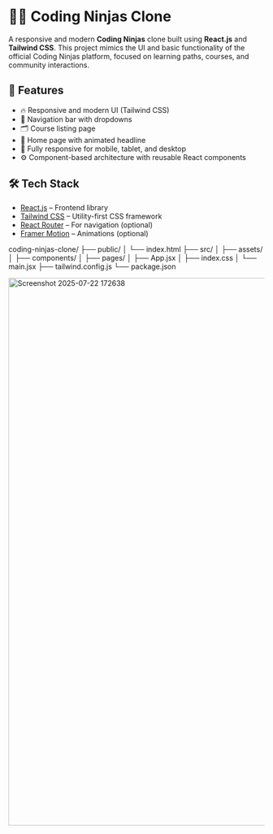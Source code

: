 # 🧑‍💻 Coding Ninjas Clone

A responsive and modern **Coding Ninjas** clone built using **React.js** and **Tailwind CSS**. This project mimics the UI and basic functionality of the official Coding Ninjas platform, focused on learning paths, courses, and community interactions.

## 🚀 Features

- 🔥 Responsive and modern UI (Tailwind CSS)
- 🧭 Navigation bar with dropdowns
- 🗂 Course listing page
- 🎯 Home page with animated headline
- 📱 Fully responsive for mobile, tablet, and desktop
- ⚙️ Component-based architecture with reusable React components

## 🛠️ Tech Stack

- [React.js](https://reactjs.org/) – Frontend library
- [Tailwind CSS](https://tailwindcss.com/) – Utility-first CSS framework
- [React Router](https://reactrouter.com/) – For navigation (optional)
- [Framer Motion](https://www.framer.com/motion/) – Animations (optional)



coding-ninjas-clone/
├── public/
│ └── index.html
├── src/
│ ├── assets/
│ ├── components/
│ ├── pages/
│ ├── App.jsx
│ ├── index.css
│ └── main.jsx
├── tailwind.config.js
└── package.json


 <img width="1919" height="1079" alt="Screenshot 2025-07-22 172638" src="https://github.com/user-attachments/assets/5d13ca75-87f2-4568-af6d-b4d3d000d466" />

